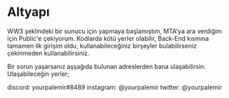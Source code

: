 # Altyapı

WW3 şeklindeki bir sunucu için yapmaya başlamıştım, MTA'ya ara verdiğim için Public'e çekiyorum.
Kodlarda kötü yerler olabilir, Back-End kısmına tamamen ilk girişim oldu, kullanabileceğiniz birşeyler bulabilirseniz çekinmeden kullanabilirsiniz.

Bir sorun yaşarsanız aşşağıda bulunan adreslerden bana ulaşabilirsin.
Ulaşabileceğin yerler;

discord: yourpalemir#8489
instagram: @yourpalemir
twitter: @yourpalemir
